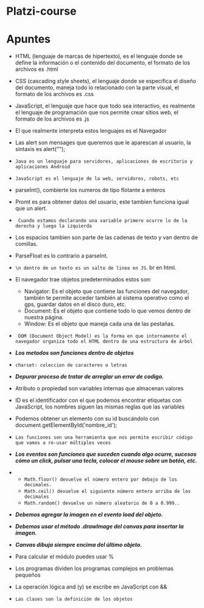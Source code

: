 # Platzi-course
# Apuntes

* HTML (lenguaje de marcas de hipertexto), es el lenguaje donde se define la información o el contenido del documento, el formato de los archivos es .html

* CSS (cascading style sheets), el lenguaje donde se especifica el diseño del documento, maneja todo lo relacionado con la parte visual, el formato de los archivos es .css

* JavaScript, el lenguaje que hace que todo sea interactivo, es realmente el lenguaje de programación que nos permite crear sitios web, el formato de los archivos es .js

* El que realmente interpreta estos lenguajes es el Navegador 

* Las alert son mensages que queremos que le aparescan al usuario, la sintaxis es alert(""); 
 
 * ```Java es un lenguaje para servidores, aplicaciones de escritorio y aplicaciones Android ```

 * ```JavaScript es el lenguaje de la web, servidores, robots, etc```

* parseInt(), combierte los numeros de tipo flotante a enteros 

* Promt es para obtener datos del usuario, este tambien funciona igual que un alert.

* ``` Cuando estamos declarando una variable primero ocurre lo de la derecha y luego la izquierda```

* Los espacios tambien son parte de las cadenas de texto y van dentro de comillas.

* ParseFloat es lo contrario a parseInt.

* ```\n dentro de un texto es un salto de linea en JS```. br en html.

* El navegador trae objetos predeterminados estos son:

    * Navigator: Es el objeto que contiene las funciones del navegador, también te permite acceder también al sistema operativo como el gps, guardar datos en el disco duro, etc.
    * Document: Es el objeto que contiene todo lo que vemos dentro de nuestra página.
    * Window: Es el objeto que maneja cada una de las pestañas.

* ``` DOM (Document Object Model) es la forma en que internamente el navegador organiza todo el HTML dentro de una estructura de árbol``` 

* ***Los metodos son funciones dentro de objetos*** 

* ```charset: coleccion de caracteres o letras```

* ***Depurar proceso de tratar de arreglar un error de codigo.***

* Atributo o propiedad son variables internas que almacenan valores
 
* ID es el identificador con el que podemos encontrar etiquetas con JavaScript, los nombres siguen las mismas reglas que las variables

* Podemos obtener un elemento con su id buscándolo con document.getElementById('nombre_id');

* ```Las funciones son una herramienta que nos permite escribir código que vamos a re-usar múltiples veces```

* ***Los eventos son funciones que suceden cuando algo ocurre,  sucesos cómo un click, pulsar una tecla, colocar el mouse sobre un botón, etc.***

* 
   * ```Math.floor() devuelve el número entero por debajo de los decimales.  ```  
   * ``` Math.ceil() devuelve el siguiente número entero arriba de los decimales  ```  
   * ``` Math.random() devuelve un número aleatorio de 0 a 0.999.. ```

*   ***Debemos agregar la imagen en el evento load del objeto.***
*   ***Debemos usar el método .drawImage del canvas para insertar la imagen.***
*   ***Canvas dibuja siempre encima del último objeto.***

*  Para calcular el módulo puedes usar %
 
*  Los programas dividen los programas complejos en problemas pequeños

*  La operación lógica and (y) se escribe en JavaScript con &&

* ```Las clases son la definición de los objetos```